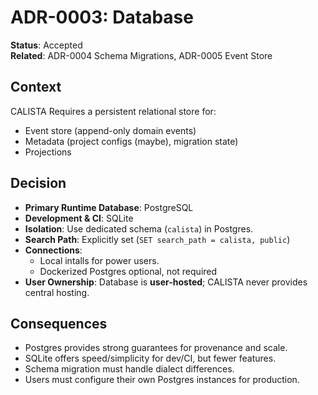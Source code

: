# ADR-0003: Database

**Status**: Accepted <br>
**Related**: ADR-0004 Schema Migrations, ADR-0005 Event Store

## Context

CALISTA Requires a persistent relational store for:

- Event store (append-only domain events)
- Metadata (project configs (maybe), migration state)
- Projections

## Decision

- **Primary Runtime Database**: PostgreSQL
- **Development & CI**: SQLite
- **Isolation**: Use dedicated schema (`calista`) in Postgres.
- **Search Path**: Explicitly set (`SET search_path = calista, public`)
- **Connections**:
  - Local intalls for power users.
  - Dockerized Postgres optional, not required
- **User Ownership**: Database is **user-hosted**; CALISTA never provides central hosting.

## Consequences

- Postgres provides strong guarantees for provenance and scale.
- SQLite offers speed/simplicity for dev/CI, but fewer features.
- Schema migration must handle dialect differences.
- Users must configure their own Postgres instances for production.
